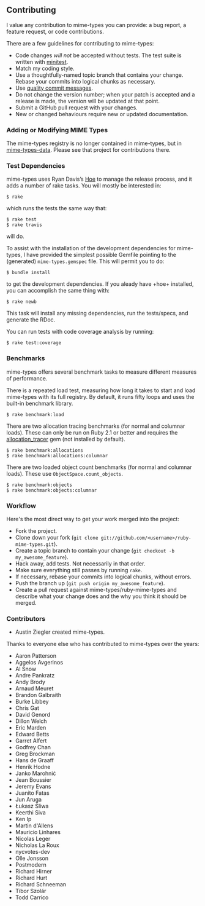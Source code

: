 ## Contributing

I value any contribution to mime-types you can provide: a bug report, a feature
request, or code contributions.

There are a few guidelines for contributing to mime-types:

* Code changes *will* *not* be accepted without tests. The test suite is
  written with [minitest][].
* Match my coding style.
* Use a thoughtfully-named topic branch that contains your change. Rebase your
  commits into logical chunks as necessary.
* Use [quality commit messages][].
* Do not change the version number; when your patch is accepted and a release
  is made, the version will be updated at that point.
* Submit a GitHub pull request with your changes.
* New or changed behaviours require new or updated documentation.

### Adding or Modifying MIME Types

The mime-types registry is no longer contained in mime-types, but in
[mime-types-data][]. Please see that project for contributions there.

### Test Dependencies

mime-types uses Ryan Davis’s [Hoe][] to manage the release process, and it adds
a number of rake tasks. You will mostly be interested in:

    $ rake

which runs the tests the same way that:

    $ rake test
    $ rake travis

will do.

To assist with the installation of the development dependencies for mime-types,
I have provided the simplest possible Gemfile pointing to the (generated)
`mime-types.gemspec` file. This will permit you to do:

    $ bundle install

to get the development dependencies. If you aleady have +hoe+ installed, you
can accomplish the same thing with:

    $ rake newb

This task will install any missing dependencies, run the tests/specs, and
generate the RDoc.

You can run tests with code coverage analysis by running:

    $ rake test:coverage

### Benchmarks

mime-types offers several benchmark tasks to measure different measures of
performance.

There is a repeated load test, measuring how long it takes to start and load
mime-types with its full registry. By default, it runs fifty loops and uses the
built-in benchmark library.

    $ rake benchmark:load

There are two allocation tracing benchmarks (for normal and columnar loads).
These can only be run on Ruby 2.1 or better and requires the
[allocation\_tracer][] gem (not installed by default).

    $ rake benchmark:allocations
    $ rake benchmark:allocations:columnar

There are two loaded object count benchmarks (for normal and columnar loads).
These use `ObjectSpace.count_objects`.

    $ rake benchmark:objects
    $ rake benchmark:objects:columnar

### Workflow

Here's the most direct way to get your work merged into the project:

* Fork the project.
* Clone down your fork (`git clone git://github.com/<username>/ruby-mime-types.git`).
* Create a topic branch to contain your change (`git checkout -b my_awesome_feature`).
* Hack away, add tests. Not necessarily in that order.
* Make sure everything still passes by running `rake`.
* If necessary, rebase your commits into logical chunks, without errors.
* Push the branch up (`git push origin my_awesome_feature`).
* Create a pull request against mime-types/ruby-mime-types and describe what
  your change does and the why you think it should be merged.

### Contributors

*   Austin Ziegler created mime-types.

Thanks to everyone else who has contributed to mime-types over the years:

*   Aaron Patterson
*   Aggelos Avgerinos
*   Al Snow
*   Andre Pankratz
*   Andy Brody
*   Arnaud Meuret
*   Brandon Galbraith
*   Burke Libbey
*   Chris Gat
*   David Genord
*   Dillon Welch
*   Eric Marden
*   Edward Betts
*   Garret Alfert
*   Godfrey Chan
*   Greg Brockman
*   Hans de Graaff
*   Henrik Hodne
*   Janko Marohnić
*   Jean Boussier
*   Jeremy Evans
*   Juanito Fatas
*   Jun Aruga
*   Łukasz Śliwa
*   Keerthi Siva
*   Ken Ip
*   Martin d'Allens
*   Mauricio Linhares
*   Nicolas Leger
*   Nicholas La Roux
*   nycvotes-dev
*   Olle Jonsson
*   Postmodern
*   Richard Hirner
*   Richard Hurt
*   Richard Schneeman
*   Tibor Szolár
*   Todd Carrico

[minitest]: https://github.com/seattlerb/minitest
[quality commit messages]: http://tbaggery.com/2008/04/19/a-note-about-git-commit-messages.html
[mime-types-data]: https://github.com/mime-types/mime-types-data
[Hoe]: https://github.com/seattlerb/hoe
[allocation\_tracer]: https://github.com/ko1/allocation_tracer
